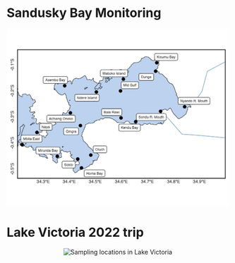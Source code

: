 # Sandusky Bay Monitoring

<center>

![Sampling locations in Sandusky Bay](https://github.com/Aquatic-Microbiomes-Lab/Aquatic-Microbiomes-Lab/blob/main/Kates_Secret_Special_Files/Kate's%20extra%20secret%20files/Winam%20Gulf.png)

</center>

# Lake Victoria 2022 trip

<center>

![Sampling locations in Lake Victoria](https://github.com/ryansw22/Bullerjahn-Ward-lab/blob/8e2ed67e5048e7341a772b1ac1d71bf2f46b61bf/Kates_Secret_Special_Files/Kate's%20extra%20secret%20files/Winam%20Gulf.png)

</center>
